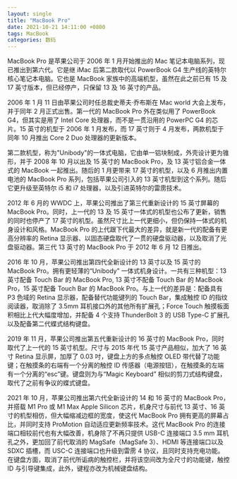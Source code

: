 ```yaml
---
layout: single
title: "MacBook Pro"
date: 2021-10-21 14:11:00 +0800
tags: MacBook
categories: 数码
---
```


MacBook Pro 是苹果公司于 2006 年 1 月开始推出的 Mac 笔记本电脑系列，现已推出到第六代。它是继 iMac 后第二款取代以 PowerBook G4 生产线的英特尔核心笔记本电脑。它也是 MacBook 家族中的高端机型，虽然在此之前已有 15 及 17 英寸版本，但已经停产，只保留 13 及 16 英寸的产品。

2006 年 1 月 11 日由苹果公司时任总裁史蒂夫·乔布斯在 Mac world 大会上发布，并于同年 2 月正式出售。第一代的 MacBook Pro 外在类似用了 PowerBook G4，但其实是用了 Intel Core 处理器，而不是一贯沿用的 PowerPC G4 的芯片。15 英寸的机型于 2006 年 1 月发布，而 17 英寸则于 4 月发布，两款机型于同年 10 月推出 Core 2 Duo 处理器的更新版本。

第二款机型，称为"Unibody"的一体式电脑，它由单一铝块制成，外壳设计更为锥形，并于 2008 年 10 月以出及 15 英寸的 MacBook Pro，及 13 英寸铝合金一体式的 MacBook 一起推出。随后的 1 月更带来 17 英寸的机型，以及 6 月推出内置电池的 MacBook Pro 系列，包括苹果公司引入的 13 英寸机型到这个系列。随后它更升级至英特尔 i5 和 i7 处理器，以及引进英特尔的雷雳技术。

2012 年 6 月的 WWDC 上，苹果公司推出了第三代重新设计的 15 英寸屏幕的 MacBook Pro。同时，上一代的 13 及 15 英寸一体式的机型也公布了更新，销售的同时也停产了 17 英寸的机型。虽然尺寸比上一代更细小，但仍保持一体式的机身设计和风格。MacBook Pro 的上代跟下代最大的差异，就是新一代的配备有更高分辨率的 Retina 显示器、以固态硬盘取代了一贯的硬盘驱动器，以及取消了光盘驱动器。第三代 13 英寸的 MacBook Pro 于 2012 年 6 月 12 日推出。

2016 年 10 月，苹果公司推出第四代全新设计的 13 英寸以及 15 英寸的 MacBook Pro。拥有更轻薄的“Unibody” 一体式机身设计。一共有三种机型：13 英寸配备 Touch Bar 的 MacBook Pro, 13 英寸不配备 Touch Bar 的 MacBook Pro，15 英寸配备 Touch Bar 的 MacBook Pro。与上一代的差异是：配备具有 P3 色域的 Retina 显示器，配备替代功能键列的 Touch Bar，集成触控 ID 的指纹阅读器，取消除了 3.5mm 耳机接口外的其他所有扩展孔；Force Touch 触摸板面积相比上代大幅度增加，并配备 4 个支持 ThunderBolt 3 的 USB Type-C 扩展孔以及配备第二代蝶式结构键盘。

2019 年 11 月，苹果公司推出第五代重新设计的 16 英寸的 MacBook Pro，同时取代了上一代的 15 英寸机型。尺寸与 2015 年代 15 英寸产品相似，加大了 16 英寸 Retina 显示屏，加厚了 0.03 吋，键盘上方的多点触控 OLED 带代替了功能键；在触摸条的右端有一个分离的触控 ID 传感器（电源按钮），在触摸条的左端有一个分离的“esc”键。键盘则为与“Magic Keyboard” 相似的剪刀式结构键盘，取代了之前有争议的蝶式键盘。

2021 年 10 月，苹果公司推出第六代全新设计的 14 和 16 英寸的 MacBook Pro，并搭载 M1 Pro 或 M1 Max Apple Silicon 芯片，机身尺寸与前代 13 英寸、16 英寸的机型相仿，但大幅缩减边框的宽度，使这代 MacBook Pro 拥有更高的屏幕占比，并同时支持 ProMotion 自动适应更新频率技术。这代 MacBook Pro 的连接端口相较前代也有大幅改善，机身除了不再只提供 USB-C 连接端口 3.5 mm 耳机孔之外，更加回了前代取消的 MagSafe（MagSafe 3）、HDMI 等连接端口以及 SDXC 插槽，而 USC-C 连接端口也升级到雷雳 4 协议，且同时支持充电功能。在键盘方面，取消了前代所诟病的触控栏，并将该空间改为全尺寸的功能键，触控 ID 与引导键集成，此外，键程亦改为机械键盘结构。
